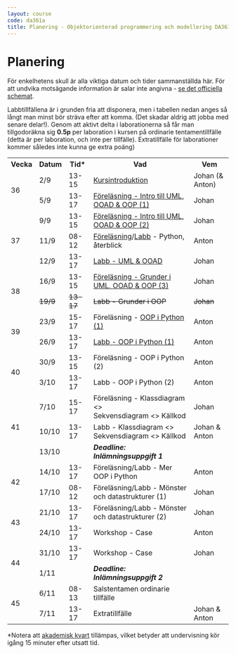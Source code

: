 ```yaml
---
layout: course
code: da361a
title: Planering - Objektorienterad programmering och modellering DA361A (7.5 hp)
---
```


# Planering

För enkelhetens skull är alla viktiga datum och tider sammanställda här. För att undvika motsägande information är salar inte angivna - [se det officiella schemat](http://schema.mau.se/setup/jsp/Schema.jsp?intervallTyp=m&sprak=SV&forklaringar=true&sokMedAND=true&intervallAntal=6&startDatum=idag&resurser=k.DA361A-20192-TS094-).

Labbtillfällena är i grunden fria att disponera, men i tabellen nedan anges så långt man minst bör sträva efter att komma. (Det skadar aldrig att jobba med senare delar!). Genom att aktivt delta i laborationerna så får man tillgodoräkna sig <strong>0.5p</strong> per laboration i kursen på ordinarie tentamentillfälle (detta är per laboration, och inte per tillfälle). Extratillfälle för laborationer kommer således inte kunna ge extra poäng)

<table class="table" id="plan">
    <tr class="odd header">
        <th>Vecka</th>
        <th>Datum</th>
        <th>Tid*</th>
        <th>Vad</th>
        <th>Vem</th>
    </tr>
    <tr class="lecture even">
        <td rowspan="2">36</td>
        <td>2/9</td>
        <td>13-15</td>
        <td><a href="/courses/da361a/lectures/F00.html">Kursintroduktion</a></td>
        <td>Johan (& Anton)</td>
    </tr>
    <tr class="lecture even">
        <td>5/9</td>
        <td>13-17</td>
        <td><a href="/courses/da361a/lectures/F01.html">Föreläsning - Intro till UML, OOAD & OOP (1)</a></td>
        <td>Johan</td>
    </tr>
    <tr class="lecture odd">
        <td rowspan="3">37</td>
        <td>9/9</td>
        <td>13-15</td>
        <td><a href="/courses/da361a/lectures/F02.html">Föreläsning - Intro till UML, OOAD & OOP (2)</a></td>
        <td>Johan</td>
    </tr>
    <tr class="lecture odd">
        <td>11/9</td>
        <td>08-12</td>
        <td><a href="/courses/da361a/lectures/F03.html">Föreläsning</a>/<a href="/courses/da361a/exercises/L00.html">Labb</a> - Python, återblick</td>
        <td>Anton</td>
    </tr>
    <tr class="laboration odd">
        <td>12/9</td>
        <td>13-17</td>
        <td><a href="/courses/da361a/exercises/L01.html">Labb - UML & OOAD</a></td>
        <td>Johan</td>
    </tr>
    <tr class="lecture even">
        <td rowspan="2">38</td>
        <td>16/9</td>
        <td>13-15</td>
        <td><a href="/courses/da361a/exercises/F04.html">Föreläsning - Grunder i UML, OOAD & OOP (3)</a></td>
        <td>Johan</td>
    </tr>
    <tr class="laboration even">
        <td><strike>19/9</strike></td>
        <td><strike>13-17</strike></td>
        <td><strike>Labb - Grunder i OOP</strike></td>
        <td><strike>Johan</strike></td>
    </tr>
    <tr class="lecture odd">
        <td rowspan="2">39</td>
        <td>23/9</td>
        <td>15-17</td>
        <td>Föreläsning - <a href="/courses/da361a/lectures/F05.html">OOP i Python (1)</a></td>
        <td>Anton</td>
    </tr>
    <tr class="laboration odd">
        <td>26/9</td>
        <td>13-17</td>
        <td><a href="/courses/da361a/exercises/L02.html">Labb - OOP i Python (1)</a></td>
        <td>Anton</td>
    </tr>
    <tr class="lecture even">
        <td rowspan="2">40</td>
        <td>30/9</td>
        <td>13-15</td>
        <td>Föreläsning - OOP i Python (2)</td>
        <td>Anton</td>
    </tr>
    <tr class="laboration even">
        <td>3/10</td>
        <td>13-17</td>
        <td>Labb - OOP i Python (2)</td>
        <td>Anton</td>
    </tr>
    <tr class="lecture odd">
        <td rowspan="3">41</td>
        <td>7/10</td>
        <td>15-17</td>
        <td>Föreläsning - Klassdiagram <><br> Sekvensdiagram <> Källkod</td>
        <td>Johan</td>
    </tr>
	<tr class="laboration odd">
		<td>10/10</td>
		<td>13-17</td>
		<td>Labb - Klassdiagram <><br> Sekvensdiagram <> Källkod</td>
        <td>Johan & Anton</td>
	</tr>
    <tr class="tenta odd">
        <td>13/10</td>
        <td></td>
        <td><em><strong>Deadline: Inlämningsuppgift 1</strong></em></td>
        <td></td>
    </tr>
  <tr class="lecture even">
        <td rowspan="2">42</td>
        <td>14/10</td>
        <td>13-17</td>
        <td>Föreläsning/Labb - Mer OOP i Python</td>
        <td>Anton</td>
    </tr>
    <tr class="lecture even">
        <td>17/10</td>
        <td>08-12</td>
        <td>Föreläsning/Labb - Mönster och datastrukturer (1)</td>
        <td>Johan</td>
    </tr>
    <tr class="lecture odd">
        <td rowspan="2">43</td>
        <td>21/10</td>
        <td>13-17</td>
        <td>Föreläsning/Labb - Mönster och datastrukturer (2)</td>
        <td>Johan</td>
    </tr>
    <tr class="lecture odd">
        <td>24/10</td>
        <td>13-17</td>
        <td>Workshop - Case</td>
        <td>Anton</td>
    </tr>
    <tr class="lecture even">
        <td rowspan="2">44</td>
        <td>31/10</td>
        <td>13-17</td>
        <td>Workshop - Case</td>
        <td>Johan</td>
    </tr>
    <tr class="tenta even">
        <td>1/11</td>
        <td></td>
        <td><em><strong>Deadline: Inlämningsuppgift 2</strong></em></td>
        <td></td>
    </tr>
    <tr class="tenta odd">
        <td rowspan="2">45</td>
        <td>6/11</td>
        <td>08-13</td>
        <td>Salstentamen ordinarie tillfälle</td>
        <td></td>
    </tr>
    <tr class="lecture odd">
        <td>7/11</td>
        <td>13-17</td>
        <td>Extratillfälle</td>
        <td>Johan & Anton</td>
    </tr>
</table>

<p>*Notera att <a href="https://sv.wikipedia.org/wiki/Akademisk_kvart">akademisk kvart</a> tillämpas, vilket betyder att undervisning kör igång 15 minuter efter utsatt tid.</p>
